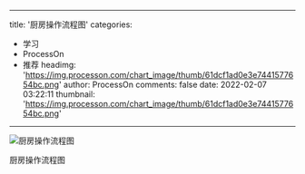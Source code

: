 
---
title: '厨房操作流程图'
categories: 
 - 学习
 - ProcessOn
 - 推荐
headimg: 'https://img.processon.com/chart_image/thumb/61dcf1ad0e3e7441577654bc.png'
author: ProcessOn
comments: false
date: 2022-02-07 03:22:11
thumbnail: 'https://img.processon.com/chart_image/thumb/61dcf1ad0e3e7441577654bc.png'
---

<div>   
<img class="thumb" alt="厨房操作流程图" src="https://img.processon.com/chart_image/thumb/61dcf1ad0e3e7441577654bc.png" referrerpolicy="no-referrer">
<p>厨房操作流程图</p>  
</div>
            